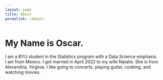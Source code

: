 ```yaml
---
layout: page
title: About
permalink: /about/
---
```


# My Name is Oscar. 
I am a BYU student in the Statistics program with a Data Science emphasis.
I am from Mexico. I got married in April 2022 to my wife Natalie. She is from Alexandria, Virginia.
I like going to concerts, playing guitar, cooking, and watching movies.

